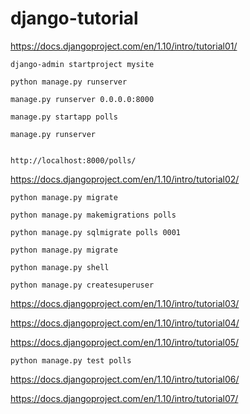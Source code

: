 # django-tutorial

https://docs.djangoproject.com/en/1.10/intro/tutorial01/

    django-admin startproject mysite

    python manage.py runserver

    manage.py runserver 0.0.0.0:8000

    manage.py startapp polls

    manage.py runserver


    http://localhost:8000/polls/

https://docs.djangoproject.com/en/1.10/intro/tutorial02/

    python manage.py migrate

    python manage.py makemigrations polls

    python manage.py sqlmigrate polls 0001

    python manage.py migrate

    python manage.py shell

    python manage.py createsuperuser

https://docs.djangoproject.com/en/1.10/intro/tutorial03/

https://docs.djangoproject.com/en/1.10/intro/tutorial04/

https://docs.djangoproject.com/en/1.10/intro/tutorial05/

    python manage.py test polls

https://docs.djangoproject.com/en/1.10/intro/tutorial06/

https://docs.djangoproject.com/en/1.10/intro/tutorial07/
